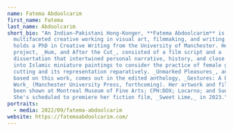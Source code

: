 ```yaml
---
name: Fatema Abdoolcarim
first_name: Fatema
last_name: Abdoolcarim
short_bio: "An Indian-Pakistani Hong-Konger, **Fatema Abdoolcarim** is a
  multifaceted creative working in visual art, filmmaking, and writing. She
  holds a PhD in Creative Writing from the University of Manchester. Her
  project, _Hum, and After the Cut_, consisted of a film script and a
  dissertation that intertwined personal narrative, history, and close looking
  into Islamic miniature paintings to consider the practice of female genital
  cutting and its representation reparatively. _Unmarked Pleasures_, an essay
  based on this work, comes out in the edited anthology, _Gestures: A Body of
  Work_ (Manchester University Press, forthcoming). Her artwork and films have
  been shown at Montreal Museum of Fine Arts; CPH:DOX; Locarno; and Sundance.
  She's scheduled to premiere her fiction film, _Sweet Lime,_ in 2023."
portraits:
  - media: 2022/09/fatema-abdoolcarim
website: https://fatemaabdoolcarim.com/
---
```

